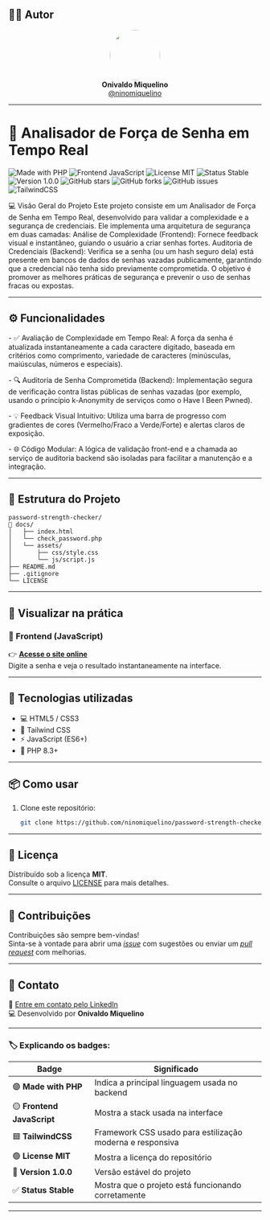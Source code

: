 ## 👨‍💻 Autor

<div align="center">
  <img src="https://avatars.githubusercontent.com/ninomiquelino" width="100" height="100" style="border-radius: 50%">
  <br>
  <strong>Onivaldo Miquelino</strong>
  <br>
  <a href="https://github.com/ninomiquelino">@ninomiquelino</a>
</div>

---

# 🧭 Analisador de Força de Senha em Tempo Real

![Made with PHP](https://img.shields.io/badge/PHP-777BB4?logo=php&logoColor=white)
![Frontend JavaScript](https://img.shields.io/badge/Frontend-JavaScript-F7DF1E?logo=javascript&logoColor=black)
![License MIT](https://img.shields.io/badge/License-MIT-green)
![Status Stable](https://img.shields.io/badge/Status-Stable-success)
![Version 1.0.0](https://img.shields.io/badge/Version-1.0.0-blue)
![GitHub stars](https://img.shields.io/github/stars/NinoMiquelino/password-strength-checker?style=social)
![GitHub forks](https://img.shields.io/github/forks/NinoMiquelino/password-strength-checker?style=social)
![GitHub issues](https://img.shields.io/github/issues/NinoMiquelino/password-strength-checker)
![TailwindCSS](https://img.shields.io/badge/TailwindCSS-38B2AC?logo=tailwindcss&logoColor=white)

​💻 Visão Geral do Projeto
​Este projeto consiste em um Analisador de Força de Senha em Tempo Real, desenvolvido para validar a complexidade e a segurança de credenciais. Ele implementa uma arquitetura de segurança em duas camadas:
​Análise de Complexidade (Frontend): Fornece feedback visual e instantâneo, guiando o usuário a criar senhas fortes.
​Auditoria de Credenciais (Backend): Verifica se a senha (ou um hash seguro dela) está presente em bancos de dados de senhas vazadas publicamente, garantindo que a credencial não tenha sido previamente comprometida.
​O objetivo é promover as melhores práticas de segurança e prevenir o uso de senhas fracas ou expostas.

---

## ⚙️ Funcionalidades
​- ✅ Avaliação de Complexidade em Tempo Real: A força da senha é atualizada instantaneamente a cada caractere digitado, baseada em critérios como comprimento, variedade de caracteres (minúsculas, maiúsculas, números e especiais).

​- 🔍 Auditoria de Senha Comprometida (Backend): Implementação segura de verificação contra listas públicas de senhas vazadas (por exemplo, usando o princípio k-Anonymity de serviços como o Have I Been Pwned).

​- 💡 Feedback Visual Intuitivo: Utiliza uma barra de progresso com gradientes de cores (Vermelho/Fraco a Verde/Forte) e alertas claros de exposição.

​- 🌐 Código Modular: A lógica de validação front-end e a chamada ao serviço de auditoria backend são isoladas para facilitar a manutenção e a integração.

---

## 🧩 Estrutura do Projeto
```
password-strength-checker/
📁 docs/
│   ├── index.html
│   └── check_password.php
│   └── assets/
│       ├── css/style.css
│       └── js/script.js
├── README.md
├── .gitignore
└── LICENSE
```
---

## 🚀 Visualizar na prática

### 🔸 Frontend (JavaScript)
👉 [**Acesse o site online**](https://ninomiquelino.github.io/password-strength-checker/)  
Digite a senha e veja o resultado instantaneamente na interface.

---

## 🧠 Tecnologias utilizadas
- 💻 HTML5 / CSS3
- 🎨 Tailwind CSS
- ⚡ JavaScript (ES6+)
- 🐘 PHP 8.3+

---

## 📦 Como usar
1. Clone este repositório:
   ```bash
   git clone https://github.com/ninomiquelino/password-strength-checker.git

---   

## 🧾 Licença
Distribuído sob a licença **MIT**.  
Consulte o arquivo [LICENSE](LICENSE) para mais detalhes.

---

## 🤝 Contribuições
Contribuições são sempre bem-vindas!  
Sinta-se à vontade para abrir uma [*issue*](https://github.com/NinoMiquelino/password-strength-checker/issues) com sugestões ou enviar um [*pull request*](https://github.com/NinoMiquelino/password-strength-checker/pulls) com melhorias.

---

## 💬 Contato
📧 [Entre em contato pelo LinkedIn](https://www.linkedin.com/in/onivaldomiquelino/)  
💻 Desenvolvido por **Onivaldo Miquelino**

---

### 🏷️ Explicando os badges:
| Badge | Significado |
|--------|--------------|
| 🟣 **Made with PHP** | Indica a principal linguagem usada no backend |
| 🟡 **Frontend JavaScript** | Mostra a stack usada na interface |
| 🟦 **TailwindCSS** | Framework CSS usado para estilização moderna e responsiva |
| 🟢 **License MIT** | Mostra a licença do repositório |
| 💙 **Version 1.0.0** | Versão estável do projeto |
| ✅ **Status Stable** | Mostra que o projeto está funcionando corretamente |

---
